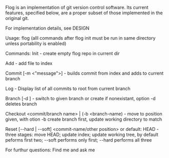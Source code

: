 Flog is an implementation of git version control software. Its current features, specified below, are a proper subset of those implemented in the original git.

For implementation details, see DESIGN

Usage:
flog <command> <args>
(alll commands after flog init must be run in same directory unless portability is enabled)

Commands:
Init - create empty flog repo in current dir

Add <file> - add file to index

Commit [-m <"message">] - builds commit from index and adds to current branch

Log - Display list of all commits to root from current branch

Branch [-d <branch-name>] - switch to given branch or create if nonexistant, option -d deletes branch

Checkout <commit/branch name> | (-b <branch-name) - move to position given, with otion -b create branch first, update working directory to match

Reset [--hard | --soft] <commit-name/other position> or default: HEAD - three stages: move HEAD; update index; update working tree, by default peforms first two; --soft performs only first; --hard performs all three

For furthur questions:
Find me and ask me